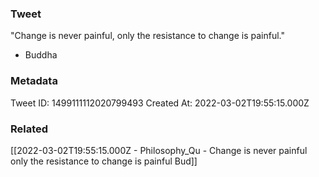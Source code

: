 ### Tweet
"Change is never painful, only the resistance to change is painful." 

- Buddha

### Metadata
Tweet ID: 1499111112020799493
Created At: 2022-03-02T19:55:15.000Z

### Related
[[2022-03-02T19:55:15.000Z - Philosophy_Qu - Change is never painful only the resistance to change is painful  Bud]]

